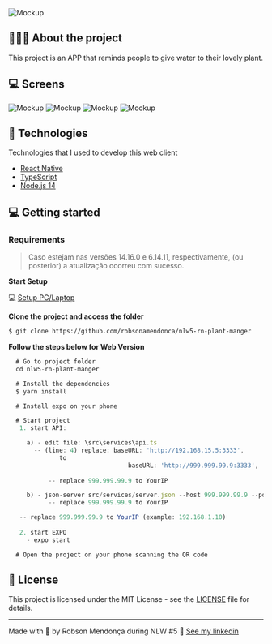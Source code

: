 <img alt="Mockup" src="/assets/posts/PlantManager_react_native.gif">

## 💇🏻‍♂️ About the project

This project is an APP that reminds people to give water to their lovely plant.

## 💻 Screens

<img alt="Mockup" src="/assets/posts/home.jpg">
<img alt="Mockup" src="/assets/posts/home-start.jpg">
<img alt="Mockup" src="/assets/posts/choose-plant.jpg">
<img alt="Mockup" src="/assets/posts/plant.jpg">

## 🚀 Technologies

Technologies that I used to develop this web client

- [React Native](https://reactnative.dev/)
- [TypeScript](https://www.typescriptlang.org/)
- [Node.js 14](https://nodejs.org)

## 💻 Getting started

### Requirements

>Caso estejam nas versões 14.16.0 e 6.14.11, respectivamente, (ou posterior) a atualização ocorreu com sucesso.


**Start Setup**

💻 [Setup PC/Laptop ](https://www.notion.so/Configura-es-do-ambiente-79e0e4c3e992462a9b11f2745b0f2785)

**Clone the project and access the folder**

```bash
$ git clone https://github.com/robsonamendonca/nlw5-rn-plant-manger
```

**Follow the steps below for Web Version**

```js
  # Go to project folder
  cd nlw5-rn-plant-manger

  # Install the dependencies
  $ yarn install

  # Install expo on your phone

  # Start project
   1. start API:

     a) - edit file: \src\services\api.ts
	   -- (line: 4) replace: baseURL: 'http://192.168.15.5:3333', 
              to 
                                 baseURL: 'http://999.999.99.9:3333',
 
           -- replace 999.999.99.9 to YourIP

     b) - json-server src/services/server.json --host 999.999.99.9 --port 3333 --delay 700
           -- replace 999.999.99.9 to YourIP

   -- replace 999.999.99.9 to YourIP (example: 192.168.1.10)
	
   2. start EXPO
     - expo start

  # Open the project on your phone scanning the QR code
```

## 📝 License

This project is licensed under the MIT License - see the [LICENSE](LICENSE.txt) file for details.

---

Made with 💜 by Robson Mendonça during NLW #5 👋 [See my linkedin](https://www.linkedin.com/in/robsonamendonca/)
